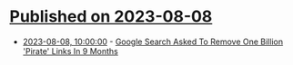 # [Published on 2023-08-08](index.md)

* [2023-08-08, 10:00:00](https://yro.slashdot.org/story/23/08/07/2146222/google-search-asked-to-remove-one-billion-pirate-links-in-9-months?utm_source=rss1.0mainlinkanon&utm_medium=feed) - [Google Search Asked To Remove One Billion 'Pirate' Links In 9 Months](https://yro.slashdot.org/story/23/08/07/2146222/google-search-asked-to-remove-one-billion-pirate-links-in-9-months?utm_source=rss1.0mainlinkanon&utm_medium=feed)
